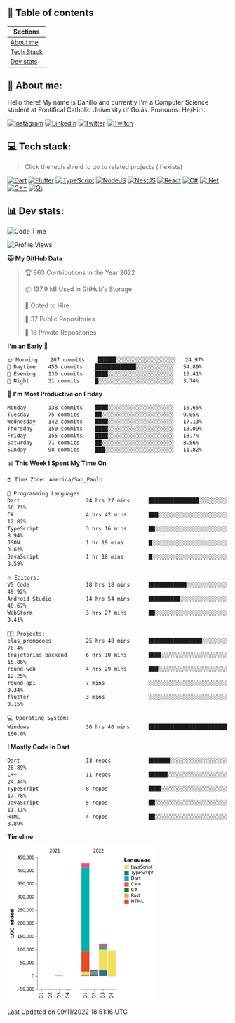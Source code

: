 ## 📃 Table of contents

|Sections|
|-|
|[About me](#about-me)|
|[Tech Stack](#tech-stack)|
|[Dev stats](#dev-stats)|

<a name="about-me"/>

## 🌈 About me:
Hello there! My name is Danillo and currently I'm a Computer Science student at Pontifical Catholic University of Goiás. Pronouns: He/Him.

[![Instagram](https://img.shields.io/badge/Instagram-%23E4405F.svg?logo=Instagram&logoColor=white)](https://instagram.com/danilloilggner)
[![LinkedIn](https://img.shields.io/badge/LinkedIn-%230077B5.svg?logo=linkedin&logoColor=white)](https://linkedin.com/in/danilloism)
[![Twitter](https://img.shields.io/badge/Twitter-%231DA1F2.svg?logo=Twitter&logoColor=white)](https://twitter.com/danilloism)
[![Twitch](https://img.shields.io/badge/Twitch-%239146FF.svg?logo=Twitch&logoColor=white)](https://twitch.tv/danilloism) 

<a name="tech-stack"/>

## 💻 Tech stack:
> Click the tech shield to go to related projects (if exists)

[![Dart](https://img.shields.io/badge/dart-%230175C2.svg?style=for-the-badge&logo=dart&logoColor=white)](https://github.com/danilloism/danilloism/blob/main/Flutter.md) [![Flutter](https://img.shields.io/badge/Flutter-%2302569B.svg?style=for-the-badge&logo=Flutter&logoColor=white)](https://github.com/danilloism/danilloism/blob/main/Flutter.md) [![TypeScript](https://img.shields.io/badge/typescript-%23007ACC.svg?style=for-the-badge&logo=typescript&logoColor=white)](https://github.com/danilloism/danilloism/blob/main/Typescript.md) [![NodeJS](https://img.shields.io/badge/node.js-6DA55F?style=for-the-badge&logo=node.js&logoColor=white)](https://github.com/danilloism/danilloism/blob/main/Node.js.md) [![NestJS](https://img.shields.io/badge/nestjs-%23E0234E.svg?style=for-the-badge&logo=nestjs&logoColor=white)](https://github.com/danilloism/danilloism/blob/main/Nest.js.md) [![React](https://img.shields.io/badge/react-%2320232a.svg?style=for-the-badge&logo=react&logoColor=%2361DAFB)](https://github.com/danilloism/danilloism/blob/main/React.md) [![C#](https://img.shields.io/badge/c%23-%23239120.svg?style=for-the-badge&logo=c-sharp&logoColor=white)](#) [![.Net](https://img.shields.io/badge/.NET-5C2D91?style=for-the-badge&logo=.net&logoColor=white)](#) [![C++](https://img.shields.io/badge/c++-%2300599C.svg?style=for-the-badge&logo=c%2B%2B&logoColor=white)](https://github.com/danilloism/danilloism/blob/main/C%2B%2B.md) [![Qt](https://img.shields.io/badge/Qt-%23217346.svg?style=for-the-badge&logo=Qt&logoColor=white)](https://github.com/danilloism/danilloism/blob/main/C%2B%2B.md)
<!---
- 🌱 Currently learning:

![Vue.js](https://img.shields.io/badge/vuejs-%2335495e.svg?style=for-the-badge&logo=vuedotjs&logoColor=%234FC08D) ![Angular](https://img.shields.io/badge/angular-%23DD0031.svg?style=for-the-badge&logo=angular&logoColor=white)
--->

<a name="dev-stats"/>

## 📊 Dev stats:
<!---
[![](https://github-readme-stats.vercel.app/api?username=danilloism&theme=radical&hide_border=false&include_all_commits=false&count_private=false)](#)<br>
[![](https://github-readme-streak-stats.herokuapp.com/?user=danilloism&theme=radical&hide_border=false)](#)<br>
[![](https://github-readme-stats.vercel.app/api/top-langs/?username=danilloism&theme=radical&hide_border=false&include_all_commits=false&count_private=false&layout=compact)](#)<br>
--->
<!--START_SECTION:waka-->
![Code Time](http://img.shields.io/badge/Code%20Time-775%20hrs%2049%20mins-blue)

![Profile Views](http://img.shields.io/badge/Profile%20Views-0-blue)

**🐱 My GitHub Data** 

> 🏆 963 Contributions in the Year 2022
 > 
> 📦 137.9 kB Used in GitHub's Storage 
 > 
> 💼 Opted to Hire
 > 
> 📜 37 Public Repositories 
 > 
> 🔑 13 Private Repositories  
 > 
**I'm an Early 🐤** 

```text
🌞 Morning    207 commits    ██████░░░░░░░░░░░░░░░░░░░   24.97% 
🌆 Daytime    455 commits    █████████████░░░░░░░░░░░░   54.89% 
🌃 Evening    136 commits    ████░░░░░░░░░░░░░░░░░░░░░   16.41% 
🌙 Night      31 commits     █░░░░░░░░░░░░░░░░░░░░░░░░   3.74%

```
📅 **I'm Most Productive on Friday** 

```text
Monday       138 commits    ████░░░░░░░░░░░░░░░░░░░░░   16.65% 
Tuesday      75 commits     ██░░░░░░░░░░░░░░░░░░░░░░░   9.05% 
Wednesday    142 commits    ████░░░░░░░░░░░░░░░░░░░░░   17.13% 
Thursday     150 commits    ████░░░░░░░░░░░░░░░░░░░░░   18.09% 
Friday       155 commits    ████░░░░░░░░░░░░░░░░░░░░░   18.7% 
Saturday     71 commits     ██░░░░░░░░░░░░░░░░░░░░░░░   8.56% 
Sunday       98 commits     ███░░░░░░░░░░░░░░░░░░░░░░   11.82%

```


📊 **This Week I Spent My Time On** 

```text
⌚︎ Time Zone: America/Sao_Paulo

💬 Programming Languages: 
Dart                     24 hrs 27 mins      ████████████████░░░░░░░░░   66.71% 
C#                       4 hrs 42 mins       ███░░░░░░░░░░░░░░░░░░░░░░   12.82% 
TypeScript               3 hrs 16 mins       ██░░░░░░░░░░░░░░░░░░░░░░░   8.94% 
JSON                     1 hr 19 mins        █░░░░░░░░░░░░░░░░░░░░░░░░   3.62% 
JavaScript               1 hr 18 mins        █░░░░░░░░░░░░░░░░░░░░░░░░   3.59%

🔥 Editors: 
VS Code                  18 hrs 18 mins      ████████████░░░░░░░░░░░░░   49.92% 
Android Studio           14 hrs 54 mins      ██████████░░░░░░░░░░░░░░░   40.67% 
WebStorm                 3 hrs 27 mins       ██░░░░░░░░░░░░░░░░░░░░░░░   9.41%

🐱‍💻 Projects: 
elas_promocoes           25 hrs 48 mins      █████████████████░░░░░░░░   70.4% 
trajetorias-backend      6 hrs 10 mins       ████░░░░░░░░░░░░░░░░░░░░░   16.86% 
round-web                4 hrs 29 mins       ███░░░░░░░░░░░░░░░░░░░░░░   12.25% 
round-api                7 mins              ░░░░░░░░░░░░░░░░░░░░░░░░░   0.34% 
flutter                  3 mins              ░░░░░░░░░░░░░░░░░░░░░░░░░   0.15%

💻 Operating System: 
Windows                  36 hrs 40 mins      █████████████████████████   100.0%

```

**I Mostly Code in Dart** 

```text
Dart                     13 repos            ███████░░░░░░░░░░░░░░░░░░   28.89% 
C++                      11 repos            ██████░░░░░░░░░░░░░░░░░░░   24.44% 
TypeScript               8 repos             ████░░░░░░░░░░░░░░░░░░░░░   17.78% 
JavaScript               5 repos             ██░░░░░░░░░░░░░░░░░░░░░░░   11.11% 
HTML                     4 repos             ██░░░░░░░░░░░░░░░░░░░░░░░   8.89%

```


**Timeline**

![Chart not found](https://raw.githubusercontent.com/danilloism/danilloism/main/charts/bar_graph.png) 


 Last Updated on 09/11/2022 18:51:16 UTC
<!--END_SECTION:waka-->

